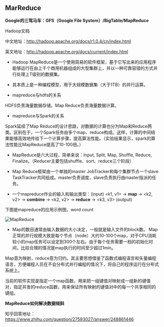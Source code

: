 ## MarReduce

**Google的三驾马车：GFS（Google File System）/BigTable/MapReduce**

Hadoop文档

中文地址：http://hadoop.apache.org/docs/r1.0.4/cn/index.html

英文地址：http://hadoop.apache.org/docs/current/index.html

* Hadoop MapReduce是一个使用简易的软件框架，基于它写出来的应用程序能够运行在由上千个商用机器组成的大型集群上，并以一种可靠容错的方式并行处理上T级别的数据集。

* 其本质上是一种编程模型，用于大规模数据集（大于1TB）的并行运算。

* mapreduce与hdfs的关系

HDFS负责海量数据存储，Map Reduce负责海量数据计算。

* mapreduce与Spark的关系

Spark延续了Map Reduce的设计思路，对数据的计算也分为Map和Reduce两类。区别在于，一个Spark任务由多个map、reduce构成。这样，计算的中间结果能够高效地传给下一个计算步骤，提高算法性能。（实验结果显示，spark的算法性能比MapReduce提高了10-100倍。）

* MapReduce是六大过程，简单来说：Input, Split, Map, Shuffle, Reduce, Finalize。（Reducer主要包括shuffle、sort、reduce三个阶段）

* Map Reduce框架由一个单独的master JobTracker和每个集群节点一个slave TaskTracker共同组成。master负责调度，slave负责执行由master指派的任务。

* 一个mapreduce作业的输入和输出类型：(input) <k1, v1> -> **map** -> <k2, v2> -> **combine** -> <k2, v2> -> **reduce** -> <k3, v3> (output)

下图是mapreduce的应用示例图，word count

![MapReduce](https://github.com/EchoJane1943/NotesOfMachineLearning/blob/master/biddata/figure/MapReduce.png)

* Map的数目通常由输入数据的大小决定，一般就是输入文件的block数。 Map正常的并行规模大致是每个节点（node）大约10-100个map，对于CPU消耗较小的map任务可以设定到300个左右。由于每个任务需要一档的初始化时间，比较合理的情况是map执行的时间至少超过1min。

Map意为映射，reduce意为归约。其主要思想借鉴了函数式编程语言和矢量编程语言，方便编程人员在不会分布式并行编程的情况下，将自己的程序运行在分布式系统上。

当前的软件实现是指定一个map函数，用来把一组键值对映射成一组新的键值对，指定并发的reduce函数，用来保证所有映射的键值对中的每一个共享相同的键组。


**MapReduce如何解决数据倾斜**

知乎回答地址：https://www.zhihu.com/question/27593027/answer/248861446


